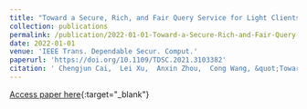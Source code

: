 ```yaml
---
title: "Toward a Secure, Rich, and Fair Query Service for Light Clients on Public Blockchains"
collection: publications
permalink: /publication/2022-01-01-Toward-a-Secure-Rich-and-Fair-Query-Service-for-Light-Clients-on-Public-Blockchains
date: 2022-01-01
venue: 'IEEE Trans. Dependable Secur. Comput.'
paperurl: 'https://doi.org/10.1109/TDSC.2021.3103382'
citation: ' Chengjun Cai,  Lei Xu,  Anxin Zhou,  Cong Wang, &quot;Toward a Secure, Rich, and Fair Query Service for Light Clients on Public Blockchains.&quot; IEEE Trans. Dependable Secur. Comput., 2022.'
---
```

[Access paper here](https://doi.org/10.1109/TDSC.2021.3103382){:target="_blank"}
